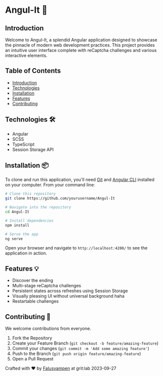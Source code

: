 <!-- # AngulIt

This project was generated with [Angular CLI](https://github.com/angular/angular-cli) version 16.2.2.

## Development server

Run `ng serve` for a dev server. Navigate to `http://localhost:4200/`. The application will automatically reload if you change any of the source files.

## Code scaffolding

Run `ng generate component component-name` to generate a new component. You can also use `ng generate directive|pipe|service|class|guard|interface|enum|module`.

## Build

Run `ng build` to build the project. The build artifacts will be stored in the `dist/` directory.

## Running unit tests

Run `ng test` to execute the unit tests via [Karma](https://karma-runner.github.io).

## Running end-to-end tests

Run `ng e2e` to execute the end-to-end tests via a platform of your choice. To use this command, you need to first add a package that implements end-to-end testing capabilities.

## Further help

To get more help on the Angular CLI use `ng help` or go check out the [Angular CLI Overview and Command Reference](https://angular.io/cli) page. -->

# Angul-It 🌟

## Introduction

Welcome to Angul-It, a splendid Angular application designed to showcase the pinnacle of modern web development practices. This project provides an intuitive user interface complete with reCaptcha challenges and various interactive elements.

## Table of Contents

- [Introduction](#introduction)
- [Technologies](#technologies)
- [Installation](#installation)
- [Features](#features)
- [Contributing](#contributing)

## Technologies 🛠️

- Angular
- SCSS
- TypeScript
- Session Storage API

## Installation 📦

To clone and run this application, you'll need [Git](https://git-scm.com) and [Angular CLI](https://angular.io/cli) installed on your computer. From your command line:

```bash
# Clone this repository
git clone https://github.com/yourusername/Angul-It

# Navigate into the repository
cd Angul-It

# Install dependencies
npm install

# Serve the app
ng serve
```

Open your browser and navigate to `http://localhost:4200/` to see the application in action.

## Features 💡

- Discover the ending
- Multi-stage reCaptcha challenges
- Persistent states across refreshes using Session Storage
- Visually pleasing UI without universal background haha
- Restartable challenges

## Contributing 🤝

We welcome contributions from everyone.

1. Fork the Repository
2. Create your Feature Branch (`git checkout -b feature/amazing-feature`)
3. Commit your changes (`git commit -m 'Add some amazing feature'`)
4. Push to the Branch (`git push origin feature/amazing-feature`)
5. Open a Pull Request

Crafted with ❤️ by [Falusvampen](https://github.com/Falusvampen) at grit:lab 2023-09-27
